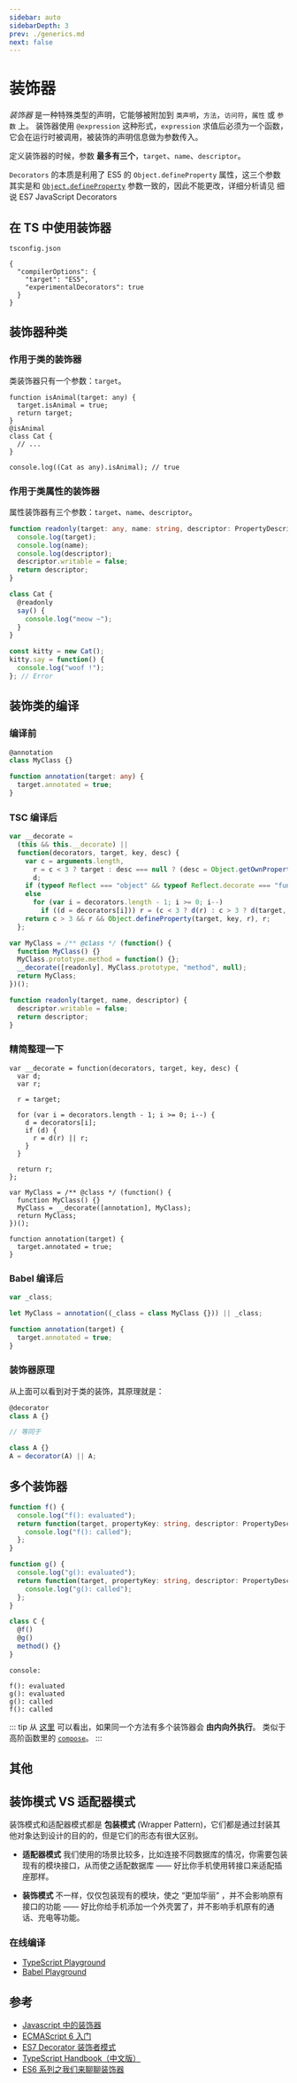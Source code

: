 ```yaml
---
sidebar: auto
sidebarDepth: 3
prev: ./generics.md
next: false
---
```


# 装饰器

_装饰器_ 是一种特殊类型的声明，它能够被附加到 `类声明`，`方法`，`访问符`，`属性` 或 `参数` 上。 装饰器使用 `@expression` 这种形式，`expression` 求值后必须为一个函数，它会在运行时被调用，被装饰的声明信息做为参数传入。

定义装饰器的时候，参数 **最多有三个**，`target`、`name`、`descriptor`。

`Decorators` 的本质是利用了 ES5 的 `Object.defineProperty` 属性，这三个参数其实是和 [`Object.defineProperty`](https://developer.mozilla.org/zh-CN/docs/Web/JavaScript/Reference/Global_Objects/Object/defineProperty) 参数一致的，因此不能更改，详细分析请见 细说 ES7 JavaScript Decorators

## 在 TS 中使用装饰器

`tsconfig.json`

```json{4}
{
  "compilerOptions": {
    "target": "ES5",
    "experimentalDecorators": true
  }
}
```

## 装饰器种类

### 作用于类的装饰器

类装饰器只有一个参数：`target`。

```ts{1}
function isAnimal(target: any) {
  target.isAnimal = true;
  return target;
}
@isAnimal
class Cat {
  // ...
}

console.log((Cat as any).isAnimal); // true
```

### 作用于类属性的装饰器

属性装饰器有三个参数：`target`、`name`、`descriptor`。

```ts
function readonly(target: any, name: string, descriptor: PropertyDescriptor) {
  console.log(target);
  console.log(name);
  console.log(descriptor);
  descriptor.writable = false;
  return descriptor;
}

class Cat {
  @readonly
  say() {
    console.log("meow ~");
  }
}

const kitty = new Cat();
kitty.say = function() {
  console.log("woof !");
}; // Error
```

## 装饰类的编译

### 编译前

```ts
@annotation
class MyClass {}

function annotation(target: any) {
  target.annotated = true;
}
```

### TSC 编译后

```js
var __decorate =
  (this && this.__decorate) ||
  function(decorators, target, key, desc) {
    var c = arguments.length,
      r = c < 3 ? target : desc === null ? (desc = Object.getOwnPropertyDescriptor(target, key)) : desc,
      d;
    if (typeof Reflect === "object" && typeof Reflect.decorate === "function") r = Reflect.decorate(decorators, target, key, desc);
    else
      for (var i = decorators.length - 1; i >= 0; i--)
        if ((d = decorators[i])) r = (c < 3 ? d(r) : c > 3 ? d(target, key, r) : d(target, key)) || r;
    return c > 3 && r && Object.defineProperty(target, key, r), r;
  };

var MyClass = /** @class */ (function() {
  function MyClass() {}
  MyClass.prototype.method = function() {};
  __decorate([readonly], MyClass.prototype, "method", null);
  return MyClass;
})();

function readonly(target, name, descriptor) {
  descriptor.writable = false;
  return descriptor;
}
```

### 精简整理一下

```js{7}
var __decorate = function(decorators, target, key, desc) {
  var d;
  var r;

  r = target;

  for (var i = decorators.length - 1; i >= 0; i--) {
    d = decorators[i];
    if (d) {
      r = d(r) || r;
    }
  }

  return r;
};

var MyClass = /** @class */ (function() {
  function MyClass() {}
  MyClass = __decorate([annotation], MyClass);
  return MyClass;
})();

function annotation(target) {
  target.annotated = true;
}
```

### Babel 编译后

```js
var _class;

let MyClass = annotation((_class = class MyClass {})) || _class;

function annotation(target) {
  target.annotated = true;
}
```

### 装饰器原理

从上面可以看到对于类的装饰，其原理就是：

```ts
@decorator
class A {}

// 等同于

class A {}
A = decorator(A) || A;
```

## 多个装饰器

```ts
function f() {
  console.log("f(): evaluated");
  return function(target, propertyKey: string, descriptor: PropertyDescriptor) {
    console.log("f(): called");
  };
}

function g() {
  console.log("g(): evaluated");
  return function(target, propertyKey: string, descriptor: PropertyDescriptor) {
    console.log("g(): called");
  };
}

class C {
  @f()
  @g()
  method() {}
}
```

`console:`

```plain
f(): evaluated
g(): evaluated
g(): called
f(): called
```

::: tip
从 [这里](#精简整理一下) 可以看出，如果同一个方法有多个装饰器会 **由内向外执行**。
类似于高阶函数里的 [`compose`](https://llh911001.gitbooks.io/mostly-adequate-guide-chinese/content/ch5.html)。
:::

## 其他

## 装饰模式 VS 适配器模式

装饰模式和适配器模式都是 **包装模式** (Wrapper Pattern)，它们都是通过封装其他对象达到设计的目的的，但是它们的形态有很大区别。

- **适配器模式** 我们使用的场景比较多，比如连接不同数据库的情况，你需要包装现有的模块接口，从而使之适配数据库 —— 好比你手机使用转接口来适配插座那样。

- **装饰模式** 不一样，仅仅包装现有的模块，使之 “更加华丽” ，并不会影响原有接口的功能 —— 好比你给手机添加一个外壳罢了，并不影响手机原有的通话、充电等功能。

### 在线编译

- [TypeScript Playground](https://www.typescriptlang.org/play/)
- [Babel Playground](https://babeljs.io/repl)

## 参考

- [Javascript 中的装饰器](https://aotu.io/notes/2016/10/24/decorator/index.html)
- [ECMAScript 6 入门](http://es6.ruanyifeng.com/#docs/decorator)
- [ES7 Decorator 装饰者模式](http://taobaofed.org/blog/2015/11/16/es7-decorator/)
- [TypeScript Handbook（中文版）](https://zhongsp.gitbooks.io/typescript-handbook/content/doc/handbook/Decorators.html)
- [ES6 系列之我们来聊聊装饰器](https://github.com/mqyqingfeng/Blog/issues/109)
